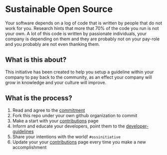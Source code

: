 # Sustainable Open Source

Your software depends on a log of code that is written by people that do not work for you. Research hints that more that 70% of the code you run is not your own. A lot of this code is written by passionate individuals, your company is depending on them and they are probably not on your pay-role and you probably are not even thanking them.

## What is this about?
This initiative has been created to help you setup a guideline within your company to pay back to the community, as an effect your company will grow in knowledge and your culture will improve. 

## What is the process?

1. Read and agree to the [commitment](commitment.md)
1. Fork this repo under your own github organization to commit
1. Make a start with your [contributions](contributions.md) page
1. Inform and educate your developers, point them to the [developer-guidelines](developer-guidelines.md)
1. Share your intentions with the world! ```#ossinitiative```
1. Update your your [contributions](contributions.md) page every time you make a new accomplishment